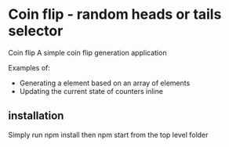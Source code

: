 # Coin flip - random heads or tails selector

Coin flip
A simple coin flip generation application

Examples of:
* Generating a element based on an array of elements
* Updating the current state of counters inline

## installation
Simply run npm install then npm start from the top level folder
